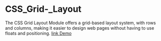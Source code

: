 # CSS_Grid-_Layout
The CSS Grid Layout Module offers a grid-based layout system, with rows and columns, making it easier to design web pages without having to use floats and positioning.
[link Demo](https://elegant-dolphin-5aca32.netlify.app/)

